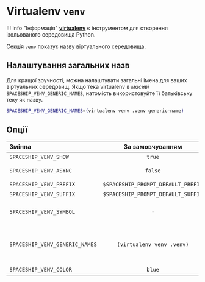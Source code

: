 # Virtualenv `venv`

!!! info "Інформація"
    [**virtualenv**](https://virtualenv.pypa.io) є інструментом для створення ізольованого середовища Python.

Секція `venv` показує назву віртуального середовища.

## Налаштування загальних назв

Для кращої зручності, можна налаштувати загальні імена для ваших віртуальних середовищ. Якщо тека virtualenv в _масиві_ `SPACESHIP_VENV_GENERIC_NAMES`, натомість використовуйте її батьківську теку як назву.

```zsh title=".zshrc"
SPACESHIP_VENV_GENERIC_NAMES=(virtualenv venv .venv generic-name)
```

## Опції

| Змінна                         |          За замовчуванням          | Пояснення                                                            |
|:------------------------------ |:----------------------------------:| -------------------------------------------------------------------- |
| `SPACESHIP_VENV_SHOW`          |               `true`               | Показати секцію                                                      |
| `SPACESHIP_VENV_ASYNC`         |              `false`               | Рендерити секцію асинхронно                                          |
| `SPACESHIP_VENV_PREFIX`        | `$SPACESHIP_PROMPT_DEFAULT_PREFIX` | Префікс секції                                                       |
| `SPACESHIP_VENV_SUFFIX`        | `$SPACESHIP_PROMPT_DEFAULT_SUFFIX` | Суфікс секції                                                        |
| `SPACESHIP_VENV_SYMBOL`        |                `·`                 | Символ, що відображається перед секцією                              |
| `SPACESHIP_VENV_GENERIC_NAMES` |     `(virtualenv venv .venv)`      | Звичайні назви тек. Батьківська тека буде використовуватися як назва |
| `SPACESHIP_VENV_COLOR`         |               `blue`               | Колір секції                                                         |
